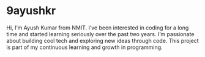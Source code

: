 # 9ayushkr
Hi, I’m Ayush Kumar from NMIT. I’ve been interested in coding for a long time and started learning seriously over the past two years. I’m passionate about building cool tech and exploring new ideas through code. This project is part of my continuous learning and growth in programming.

